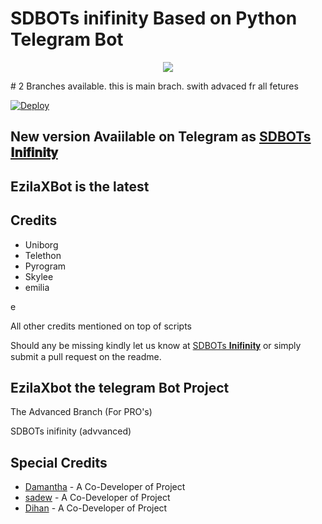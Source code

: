 
# SDBOTs inifinity Based on Python Telegram Bot
<p align="center">
  <img src="https://telegra.ph/file/3f26caedf78426a80e055.jpg">
</p>
# 2 Branches available. this is main brach. swith advaced fr all fetures

[![Deploy](https://www.herokucdn.com/deploy/button.svg)](https://heroku.com/deploy?template=https://github.com/SDBOTsinifinity/SD-Group-Magane)


## New version Avaiilable on Telegram as [SDBOTs 𝐈𝐧𝐢𝐟𝐢𝐧𝐢𝐭𝐲](https://t.me/SDBOTs_inifinity)
## EzilaXBot is the latest




## Credits

 - Uniborg
 - Telethon
 - Pyrogram
 - Skylee
 - emilia

e

All other credits mentioned on top of scripts

Should any be missing kindly let us know at [SDBOTs 𝐈𝐧𝐢𝐟𝐢𝐧𝐢𝐭𝐲](https://t.me/SDBOTs_inifinity) or simply submit a pull request on the readme.

## EzilaXbot the telegram Bot Project
The Advanced Branch (For PRO's)

 SDBOTs inifinity (advvanced)

## Special Credits
- [Damantha](https://github.com/Damantha126) - A Co-Developer of Project
- [sadew](https://github.com/sadew451) - A Co-Developer of Project
- [Dihan](https://github.com/dihanrandila1) - A Co-Developer of Project
